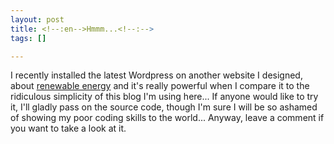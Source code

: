 ```yaml
--- 
layout: post
title: <!--:en-->Hmmm...<!--:-->
tags: []

---
```

<!--:en-->I recently installed the latest Wordpress on another website I designed, about <a href="http://energies-vertes.org">renewable energy</a> and it's really powerful when I compare it to the ridiculous simplicity of this blog I'm using here... If anyone would like to try it, I'll gladly pass on the source code, though I'm sure I will be so ashamed of showing my poor coding skills to the world... Anyway, leave a comment if you want to take a look at it.<!--:-->
